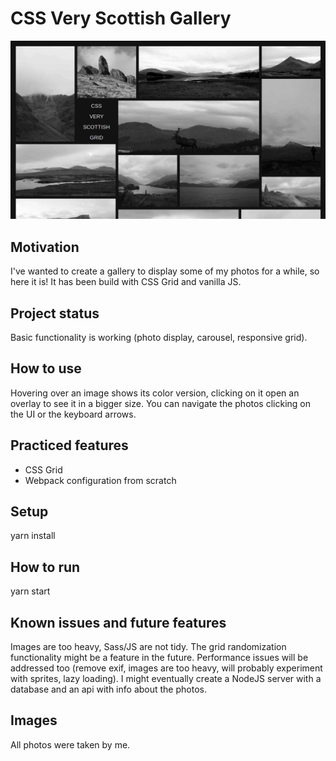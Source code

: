 # CSS Very Scottish Gallery

![alt text](./screenshots/home.jpeg?raw=true)

## Motivation

I've wanted to create a gallery to display some of my photos for a while, so here it is! It has been build with CSS Grid and vanilla JS.

## Project status

Basic functionality is working (photo display, carousel, responsive grid).


## How to use

Hovering over an image shows its color version, clicking on it open an overlay to see it in a bigger size. You can navigate the photos clicking on the UI or the keyboard arrows.

## Practiced features

- CSS Grid
- Webpack configuration from scratch

## Setup

yarn install

## How to run

yarn start

## Known issues and future features

Images are too heavy, Sass/JS are not tidy.
The grid randomization functionality might be a feature in the future.
Performance issues will be addressed too (remove exif, images are too heavy, will probably experiment with sprites, lazy loading).
I might eventually create a NodeJS server with a database and an api with info about the photos.

## Images

All photos were taken by me.
